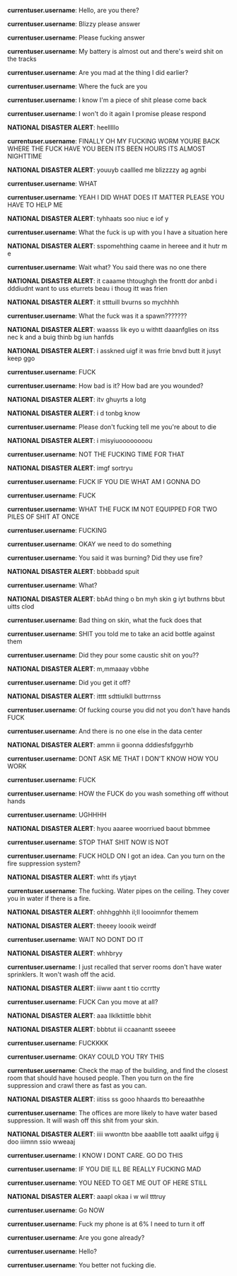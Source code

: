 **currentuser.username**: Hello, are you there?

**currentuser.username**: Blizzy please answer

**currentuser.username**: Please fucking answer

**currentuser.username**: My battery is almost out and there's weird shit on the tracks

**currentuser.username**: Are you mad at the thing I did earlier?

**currentuser.username**: Where the fuck are you

**currentuser.username**: I know I'm a piece of shit please come back

**currentuser.username**: I won't do it again I promise please respond

**NATIONAL DISASTER ALERT**: heelllllo

**currentuser.username**: FINALLY OH MY FUCKING WORM YOURE BACK WHERE THE FUCK HAVE YOU BEEN ITS BEEN HOURS ITS ALMOST NIGHTTIME

**NATIONAL DISASTER ALERT**: youuyb caallled me blizzzzy ag agnbi

**currentuser.username**: WHAT

**currentuser.username**: YEAH I DID WHAT DOES IT MATTER PLEASE YOU HAVE TO HELP ME

**NATIONAL DISASTER ALERT**: tyhhaats soo niuc e iof y

**currentuser.username**: What the fuck is up with you I have a situation here

**NATIONAL DISASTER ALERT**: sspomehthing caame in hereee and it hutr m e

**currentuser.username**: Wait what? You said there was no one there

**NATIONAL DISASTER ALERT**: it caaame thtoughgh the frontt dor anbd i dddiudnt want to uss eturrets beau i thoug itt was frien

**NATIONAL DISASTER ALERT**: it stttuill bvurns so mychhhh

**currentuser.username**: What the fuck was it a spawn???????

**NATIONAL DISASTER ALERT**: waasss lik eyo u withtt daaanfglies on itss nec k and a buig thinb bg iun hanfds

**NATIONAL DISASTER ALERT**: i asskned uigf it was frrie bnvd butt it  jusyt keep ggo

**currentuser.username**: FUCK

**currentuser.username**: How bad is it? How bad are you wounded?

**NATIONAL DISASTER ALERT**: itv ghuyrts a lotg

**NATIONAL DISASTER ALERT**: i d tonbg know

**currentuser.username**: Please don't fucking tell me you're about to die

**NATIONAL DISASTER ALERT**: i misyiuoooooooou

**currentuser.username**: NOT THE FUCKING TIME FOR THAT

**NATIONAL DISASTER ALERT**: imgf sortryu

**currentuser.username**: FUCK IF YOU DIE WHAT AM I GONNA DO

**currentuser.username**: FUCK

**currentuser.username**: WHAT THE FUCK IM NOT EQUIPPED FOR TWO PILES OF SHIT AT ONCE

**currentuser.username**: FUCKING

**currentuser.username**: OKAY we need to do something

**currentuser.username**: You said it was burning? Did they use fire?

**NATIONAL DISASTER ALERT**: bbbbadd spuit

**currentuser.username**: What?

**NATIONAL DISASTER ALERT**: bbAd thing o bn myh skin  g iyt  buthrns bbut uitts clod

**currentuser.username**: Bad thing on skin, what the fuck does that

**currentuser.username**: SHIT you told me to take an acid bottle against them

**currentuser.username**: Did they pour some caustic shit on you??

**NATIONAL DISASTER ALERT**: m,mmaaay vbbhe

**currentuser.username**: Did you get it off?

**NATIONAL DISASTER ALERT**: itttt sdttiulkll buttrrnss

**currentuser.username**: Of fucking course you did not you don't have hands FUCK

**currentuser.username**: And there is no one else in the data center

**NATIONAL DISASTER ALERT**: ammn ii goonna dddiesfsfggyrhb

**currentuser.username**: DONT ASK ME THAT I DON'T KNOW HOW YOU WORK

**currentuser.username**: FUCK

**currentuser.username**: HOW the FUCK do you wash something off without hands

**currentuser.username**: UGHHHH

**NATIONAL DISASTER ALERT**: hyou aaaree woorriued baout bbmmee

**currentuser.username**: STOP THAT SHIT NOW IS NOT

**currentuser.username**: FUCK HOLD ON I got an idea. Can you turn on the fire suppression system?

**NATIONAL DISASTER ALERT**: whtt ifs ytjayt

**currentuser.username**: The fucking. Water pipes on the ceiling. They cover you in water if there is a fire.

**NATIONAL DISASTER ALERT**: ohhhgghhh il;ll loooimnfor themem

**NATIONAL DISASTER ALERT**: theeey loooik weirdf

**currentuser.username**: WAIT NO DONT DO IT

**NATIONAL DISASTER ALERT**: whhbryy

**currentuser.username**: I just recalled that server rooms don't have water sprinklers. It won't wash off the acid.

**NATIONAL DISASTER ALERT**: iiiww aant t tio ccrrtty

**currentuser.username**: FUCK Can you move at all?

**NATIONAL DISASTER ALERT**: aaa llklktiittle bbhit

**NATIONAL DISASTER ALERT**: bbbtut iii ccaanantt sseeee

**currentuser.username**: FUCKKKK

**currentuser.username**: OKAY COULD YOU TRY THIS

**currentuser.username**: Check the map of the building, and find the closest room that should have housed people. Then you turn on the fire suppression and crawl there as fast as you can.

**NATIONAL DISASTER ALERT**: iitiss ss gooo hhaards tto bereaathhe

**currentuser.username**: The offices are more likely to have water based suppression. It will wash off this shit from your skin.

**NATIONAL DISASTER ALERT**: iiii wwonttn bbe aaabllle tott aaalkt uifgg ij doo iiimnn ssio wweaaj

**currentuser.username**: I KNOW I DONT CARE. GO DO THIS

**currentuser.username**: IF YOU DIE ILL BE REALLY FUCKING MAD

**currentuser.username**: YOU NEED TO GET ME OUT OF HERE STILL

**NATIONAL DISASTER ALERT**: aaapl okaa  i w wil tttruy

**currentuser.username**: Go NOW

**currentuser.username**: Fuck my phone is at 6% I need to turn it off

**currentuser.username**: Are you gone already?

**currentuser.username**: Hello?

**currentuser.username**: You better not fucking die.

